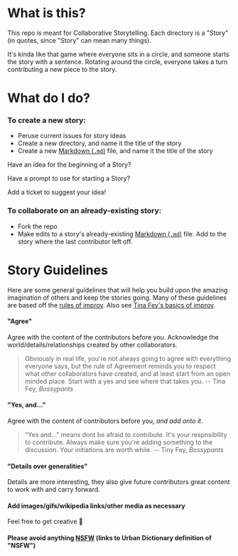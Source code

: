 # What is this?
This repo is meant for Collaborative Storytelling. 
Each directory is a "Story" (in quotes, since "Story" can mean many things).

It's kinda like that game where everyone sits in a circle, and someone starts the story with a sentence. Rotating around the circle, everyone takes a turn contributing a new piece to the story.

# What do I do?

### To create a new story:
- Peruse current issues for story ideas
- Create a new directory, and name it the title of the story
- Create a new [Markdown (`.md`)](https://guides.github.com/features/mastering-markdown/) file, and name it the title of the story

Have an idea for the beginning of a Story?

Have a prompt to use for starting a Story?

Add a ticket to suggest your idea!

### To collaborate on an already-existing story:
- Fork the repo
- Make edits to a story's already-existing [Markdown (`.md`)](https://guides.github.com/features/mastering-markdown/) file. Add to the story where the last contributor left off.

# Story Guidelines
Here are some general guidelines that will help you build upon the amazing imagination of others and keep the stories going. Many of these guidelines are based off the [rules of improv](http://improvencyclopedia.org/references/5_Basic_Improv_Rules.html). Also see [Tina Fey's basics of improv](https://www.youtube.com/watch?v=NmafmRIeet0).

#### "Agree"
Agree with the content of the contributors before you. Acknowledge the world/details/relationships created by other collaborators.

> Obviously in real life, you're not always going to agree with everything everyone says, but the rule of Agreement reminds you to respect what other collaborators have created, and at least start from an open minded place. Start with a yes and see where that takes you. -- Tina Fey, _Bossypants_

#### "Yes, and..."
Agree with the content of contributors before you, _and add onto it_.

> "Yes and..." means dont be afraid to contribute. It's your respnsibility to contribute. Always make sure you're adding something to the discussion. Your initiations are worth while. -- Tiny Fey, _Bossypants_

#### "Details over generalities"
Details are more interesting, they also give future contributors great content to work with and carry forward.

#### Add images/gifs/wikipedia links/other media as necessary
Feel free to get creative :tada:

#### Please avoid anything [NSFW](http://www.urbandictionary.com/define.php?term=NSFW) (links to Urban Dictionary definition of "NSFW")
